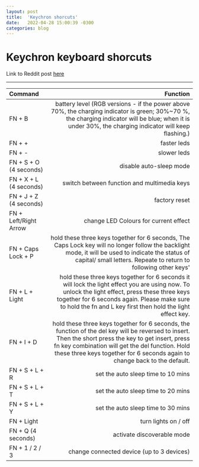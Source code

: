 ```yaml
---
layout: post
title:  'Keychron shorcuts'
date:   2022-04-28 15:00:39 -0300
categories: blog
---
```


# Keychron keyboard shorcuts

Link to Reddit post [here](https://www.reddit.com/r/Keychron/comments/lrr970/list_of_shortcuts_in_keychron_keyboards/)

---

Command | Function
:--- | ---:
| FN + B | battery level (RGB versions - if the power above 70%, the charging indicator is green; 30%~70 %, the charging indicator will be blue; when it is under 30%, the charging indicator will keep flashing.)
| FN + + | faster leds
| FN + - | slower leds
| FN + S + O (4 seconds) | disable auto-sleep mode
| FN + X + L (4 seconds) | switch between function and multimedia keys
| FN + J + Z (4 seconds) | factory reset
| FN + Left/Right Arrow | change LED Colours for current effect
| FN + Caps Lock + P | hold these three keys together for 6 seconds, The Caps Lock key will no longer follow the backlight mode, it will be used to indicate the status of capital/ small letters. Repeate to return to following other keys'
| FN + L + Light | hold these three keys together for 6 seconds it will lock the light effect you are using now. To unlock the light effect, press these three keys together for 6 seconds again. Please make sure to hold the fn and L key first then hold the light effect key.
| FN + I + D | hold these three keys together for 6 seconds, the function of the del key will be reversed to insert. Then the short press the key to get insert, press fn key combination will get the del function. Hold these three keys together for 6 seconds again to change back to the default.
| FN + S + L + R | set the auto sleep time to 10 mins
| FN + S + L + T | set the auto sleep time to 20 mins
| FN + S + L + Y | set the auto sleep time to 30 mins
| FN + Light | turn lights on / off
| FN + Q (4 seconds) | activate discoverable mode
| FN + 1 / 2 / 3 | change connected device (up to 3 devices)
